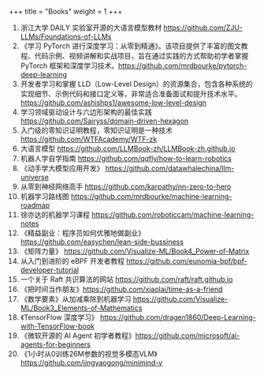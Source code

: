 +++
title = "Books"
weight = 1
+++

1. 浙江大学 DAILY 实验室开源的大语言模型教材 <https://github.com/ZJU-LLMs/Foundations-of-LLMs>
2. 《学习 PyTorch 进行深度学习：从零到精通》。该项目提供了丰富的图文教程、代码示例、视频讲解和实战项目，旨在通过实践的方式帮助初学者掌握 PyTorch 框架和深度学习技术。<https://github.com/mrdbourke/pytorch-deep-learning>
3. 开发者学习和掌握 LLD（Low-Level Design）的资源集合，包含各种系统的实现细节、示例代码和接口定义等，非常适合准备面试和提升技术水平。<https://github.com/ashishps1/awesome-low-level-design>
4. 学习领域驱动设计与六边形架构的最佳实践 <https://github.com/Sairyss/domain-driven-hexagon>
5. 入门级的零知识证明教程，零知识证明是一种技术 <https://github.com/WTFAcademy/WTF-zk>
6. 大语言模型 <https://github.com/LLMBook-zh/LLMBook-zh.github.io>
7. 机器人学自学指南 <https://github.com/qqfly/how-to-learn-robotics>
8. 《动手学大模型应用开发》 <https://github.com/datawhalechina/llm-universe>
9. 从零到神经网络高手 <https://github.com/karpathy/nn-zero-to-hero>
10. 机器学习路线图 <https://github.com/mrdbourke/machine-learning-roadmap>
11. 徐亦达的机器学习课程 <https://github.com/roboticcam/machine-learning-notes>
12. 《精益副业：程序员如何优雅地做副业》 <https://github.com/easychen/lean-side-bussiness>
13. 《矩阵力量》 <https://github.com/Visualize-ML/Book4_Power-of-Matrix>
14. 从入门到进阶的 eBPF 开发者教程  <https://github.com/eunomia-bpf/bpf-developer-tutorial>
15. 一个关于 Raft 共识算法的网站 <https://github.com/raft/raft.github.io>
16. 《把时间当作朋友》<https://github.com/xiaolai/time-as-a-friend>
17. 《数学要素》从加减乘除到机器学习 <https://github.com/Visualize-ML/Book3_Elements-of-Mathematics>
18. 《TensorFlow 深度学习》 <https://github.com/dragen1860/Deep-Learning-with-TensorFlow-book>
19. 《微软开源的 AI Agent 初学者教程》<https://github.com/microsoft/ai-agents-for-beginners>
20. 《1小时从0训练26M参数的视觉多模态VLM》 <https://github.com/jingyaogong/minimind-v>
